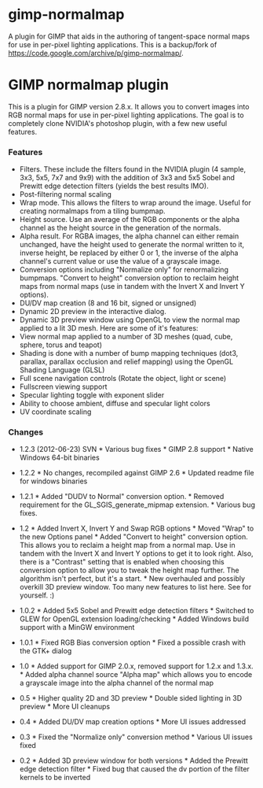 # gimp-normalmap
 A plugin for GIMP that aids in the authoring of tangent-space normal maps for use in per-pixel lighting applications. This is a backup/fork of https://code.google.com/archive/p/gimp-normalmap/. 

 
# GIMP normalmap plugin

This is a plugin for GIMP version 2.8.x. It allows you to convert images into RGB normal maps for use in per-pixel lighting applications. The goal is to completely clone NVIDIA's photoshop plugin, with a few new useful features.

### Features

* Filters. These include the filters found in the NVIDIA plugin (4 sample, 3x3, 5x5, 7x7 and 9x9) with the addition of 3x3 and 5x5 Sobel and Prewitt edge detection filters (yields the best results IMO).
* Post-filtering normal scaling
* Wrap mode. This allows the filters to wrap around the image. Useful for creating normalmaps from a tiling bumpmap.
* Height source. Use an average of the RGB components or the alpha channel as the height source in the generation of the normals.
* Alpha result. For RGBA images, the alpha channel can either remain unchanged, have the height used to generate the normal written to it, inverse height, be replaced by either 0 or 1, the inverse of the alpha channel's current value or use the value of a grayscale image.
* Conversion options including "Normalize only" for renormalizing bumpmaps.
"Convert to height" conversion option to reclaim height maps from normal maps (use in tandem with the Invert X and Invert Y options).
* DU/DV map creation (8 and 16 bit, signed or unsigned)
* Dynamic 2D preview in the interactive dialog.
* Dynamic 3D preview window using OpenGL to view the normal map applied to a lit 3D mesh. Here are some of it's features:
* View normal map applied to a number of 3D meshes (quad, cube, sphere, torus and teapot)
* Shading is done with a number of bump mapping techniques (dot3, parallax, parallax occlusion and relief mapping) using the OpenGL Shading Language (GLSL)
* Full scene navigation controls (Rotate the object, light or scene)
* Fullscreen viewing support
* Specular lighting toggle with exponent slider
* Ability to choose ambient, diffuse and specular light colors
* UV coordinate scaling


### Changes

* 1.2.3 (2012-06-23) SVN * Various bug fixes * GIMP 2.8 support * Native Windows 64-bit binaries

* 1.2.2 * No changes, recompiled against GIMP 2.6 * Updated readme file for windows binaries

* 1.2.1 * Added "DUDV to Normal" conversion option. * Removed requirement for the GL_SGIS_generate_mipmap extension. * Various bug fixes.

* 1.2 * Added Invert X, Invert Y and Swap RGB options * Moved "Wrap" to the new Options panel * Added "Convert to height" conversion option. This allows you to reclaim a height map from a normal map. Use in tandem with the Invert X and Invert Y options to get it to look right. Also, there is a "Contrast" setting that is enabled when choosing this conversion option to allow you to tweak the height map further. The algorithm isn't perfect, but it's a start. * New overhauled and possibly overkill 3D preview window. Too many new features to list here. See for yourself. :)

* 1.0.2 * Added 5x5 Sobel and Prewitt edge detection filters * Switched to GLEW for OpenGL extension loading/checking * Added Windows build support with a MinGW environment

* 1.0.1 * Fixed RGB Bias conversion option * Fixed a possible crash with the GTK+ dialog

* 1.0 * Added support for GIMP 2.0.x, removed support for 1.2.x and 1.3.x. * Added alpha channel source "Alpha map" which allows you to encode a grayscale image into the alpha channel of the normal map

* 0.5 * Higher quality 2D and 3D preview * Double sided lighting in 3D preview * More UI cleanups

* 0.4 * Added DU/DV map creation options * More UI issues addressed

* 0.3 * Fixed the "Normalize only" conversion method * Various UI issues fixed

* 0.2 * Added 3D preview window for both versions * Added the Prewitt edge detection filter * Fixed bug that caused the dv portion of the filter kernels to be inverted
